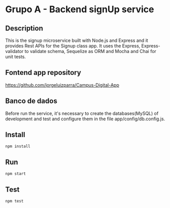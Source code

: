 # Grupo A - Backend signUp service

## Description
This is the signup microservice built with Node.js and Express and it provides Rest APIs for the Signup class app. It uses the Express, Express-validator to validate schema, Sequelize as ORM and Mocha and Chai for unit tests.

## Fontend app repository
https://github.com/jorgeluizparra/Campus-Digital-App

## Banco de dados
Before run the service, it's necessary to create the databases(MySQL) of development and test and configure them in the file app/config/db.config.js.

## Install
```
npm install
```

## Run
```
npm start
```

## Test
```
npm test
```
